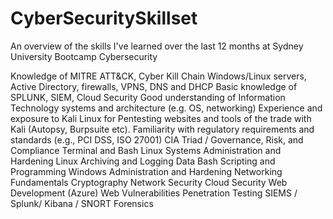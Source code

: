 # CyberSecuritySkillset
An overview of the skills I've learned over the last 12 months at Sydney University Bootcamp Cybersecurity

Knowledge of MITRE ATT&CK, Cyber Kill Chain
Windows/Linux servers, Active Directory, firewalls, VPNS, DNS and DHCP
Basic knowledge of SPLUNK, SIEM, Cloud Security
Good understanding of Information Technology systems and architecture (e.g. OS, networking)
Experience and exposure to Kali Linux for Pentesting websites and tools of the trade with Kali (Autopsy, Burpsuite etc).
Familiarity with regulatory requirements and standards (e.g., PCI DSS, ISO 27001)
CIA Triad / Governance, Risk, and Compliance
Terminal and Bash
Linux Systems Administration and Hardening
Linux Archiving and Logging Data
Bash Scripting and Programming
Windows Administration and Hardening
Networking Fundamentals
Cryptography
Network Security
Cloud Security
Web Development (Azure)
Web Vulnerabilities
Penetration Testing
SIEMS / Splunk/ Kibana / SNORT
Forensics
